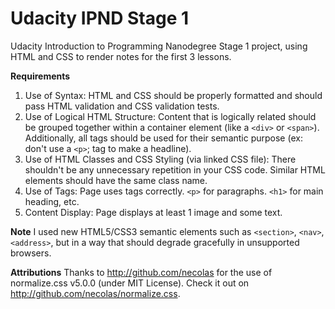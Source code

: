# Udacity IPND Stage 1

Udacity Introduction to Programming Nanodegree Stage 1 project, using HTML and CSS to render notes for the first 3 lessons.

**Requirements**
1. Use of Syntax: HTML and CSS should be properly formatted and should pass HTML validation and CSS validation tests.
2. Use of Logical HTML Structure: Content that is logically related should be grouped together within a container element (like a ``<div>`` or ``<span>``). Additionally, all tags should be used for their semantic purpose (ex: don't use a ``<p>``; tag to make a headline).
3. Use of HTML Classes and CSS Styling (via linked CSS file): There shouldn't be any unnecessary repetition in your CSS code. Similar HTML elements should have the same class name.
4. Use of Tags: Page uses tags correctly. ``<p>`` for paragraphs. ``<h1>`` for main heading, etc.
5. Content Display: Page displays at least 1 image and some text.

**Note**
I used new HTML5/CSS3 semantic elements such as ``<section>``, `<nav>`, ``<address>``, but in a way that should degrade gracefully in unsupported browsers.

**Attributions**
Thanks to http://github.com/necolas for the use of normalize.css v5.0.0 (under MIT License). Check it out on http://github.com/necolas/normalize.css.
